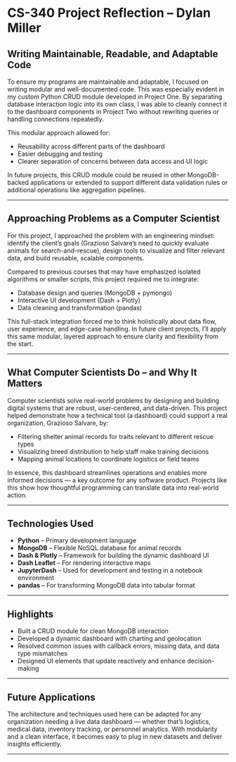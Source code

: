 # CS-340 Project Reflection – Dylan Miller

## Writing Maintainable, Readable, and Adaptable Code

To ensure my programs are maintainable and adaptable, I focused on writing modular and well-documented code. This was especially evident in my custom Python CRUD module developed in Project One. By separating database interaction logic into its own class, I was able to cleanly connect it to the dashboard components in Project Two without rewriting queries or handling connections repeatedly.

This modular approach allowed for:
- Reusability across different parts of the dashboard
- Easier debugging and testing
- Clearer separation of concerns between data access and UI logic

In future projects, this CRUD module could be reused in other MongoDB-backed applications or extended to support different data validation rules or additional operations like aggregation pipelines.

---

## Approaching Problems as a Computer Scientist

For this project, I approached the problem with an engineering mindset: identify the client’s goals (Grazioso Salvare’s need to quickly evaluate animals for search-and-rescue), design tools to visualize and filter relevant data, and build reusable, scalable components.

Compared to previous courses that may have emphasized isolated algorithms or smaller scripts, this project required me to integrate:
- Database design and queries (MongoDB + pymongo)
- Interactive UI development (Dash + Plotly)
- Data cleaning and transformation (pandas)

This full-stack integration forced me to think holistically about data flow, user experience, and edge-case handling. In future client projects, I’ll apply this same modular, layered approach to ensure clarity and flexibility from the start.

---

## What Computer Scientists Do – and Why It Matters

Computer scientists solve real-world problems by designing and building digital systems that are robust, user-centered, and data-driven. This project helped demonstrate how a technical tool (a dashboard) could support a real organization, Grazioso Salvare, by:

- Filtering shelter animal records for traits relevant to different rescue types
- Visualizing breed distribution to help staff make training decisions
- Mapping animal locations to coordinate logistics or field teams

In essence, this dashboard streamlines operations and enables more informed decisions — a key outcome for any software product. Projects like this show how thoughtful programming can translate data into real-world action.

---

## Technologies Used

- **Python** – Primary development language
- **MongoDB** – Flexible NoSQL database for animal records
- **Dash & Plotly** – Framework for building the dynamic dashboard UI
- **Dash Leaflet** – For rendering interactive maps
- **JupyterDash** – Used for development and testing in a notebook environment
- **pandas** – For transforming MongoDB data into tabular format

---

## Highlights

- Built a CRUD module for clean MongoDB interaction
- Developed a dynamic dashboard with charting and geolocation
- Resolved common issues with callback errors, missing data, and data type mismatches
- Designed UI elements that update reactively and enhance decision-making

---

## Future Applications

The architecture and techniques used here can be adapted for any organization needing a live data dashboard — whether that’s logistics, medical data, inventory tracking, or personnel analytics. With modularity and a clean interface, it becomes easy to plug in new datasets and deliver insights efficiently.

---
